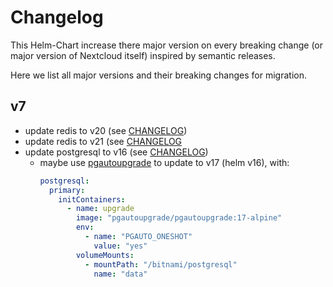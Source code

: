 # Changelog

This Helm-Chart increase there major version on every breaking change (or major version of Nextcloud itself) inspired by semantic releases.

Here we list all major versions and their breaking changes for migration.

## v7

- update redis to v20 (see [CHANGELOG](https://github.com/bitnami/charts/blob/main/bitnami/redis/CHANGELOG.md#2000-2024-08-09))
- update redis to v21 (see [CHANGELOG](https://github.com/bitnami/charts/blob/main/bitnami/redis/CHANGELOG.md#2100-2025-05-06)
- update postgresql to v16 (see [CHANGELOG](https://github.com/bitnami/charts/blob/main/bitnami/postgresql/CHANGELOG.md#1600-2024-10-02))
    - maybe use [pgautoupgrade](https://github.com/pgautoupgrade/docker-pgautoupgrade) to update to v17 (helm v16), with:
      ```yaml
      postgresql:
        primary:
          initContainers:
            - name: upgrade
              image: "pgautoupgrade/pgautoupgrade:17-alpine"
              env:
                - name: "PGAUTO_ONESHOT"
                  value: "yes"
              volumeMounts:
                - mountPath: "/bitnami/postgresql"
                  name: "data"
      ```
